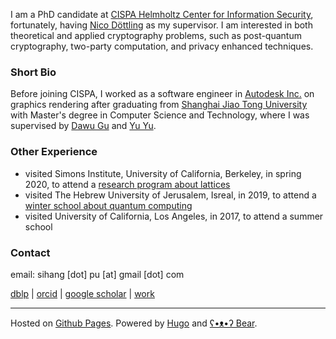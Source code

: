 I am a PhD candidate at [CISPA Helmholtz Center for Information Security](https://cispa.de/), fortunately, having [Nico Döttling](https://sites.google.com/site/nicodoettling/) as my supervisor.
I am interested in both theoretical and applied cryptography problems, such as post-quantum cryptography, two-party computation, and privacy enhanced techniques.


### Short Bio
Before joining CISPA, I worked as a software engineer in [Autodesk Inc.](https://autodesk.com/) on graphics rendering after graduating from [Shanghai Jiao Tong University](https://en.sjtu.edu.cn/) with Master's degree in Computer Science and Technology, where I was supervised by [Dawu Gu](https://www.cs.sjtu.edu.cn/en/PeopleDetail.aspx?id=169) and [Yu Yu](http://yuyu.hk). 


### Other Experience
 - visited Simons Institute, University of California, Berkeley, in spring 2020, to attend a [research program about lattices](https://simons.berkeley.edu/programs/lattices2020)
 - visited The Hebrew University of Jerusalem, Isreal, in 2019, to attend a [winter school about quantum computing](https://iias.huji.ac.il/SchoolCSE4)
 - visited University of California, Los Angeles, in 2017, to attend a summer school

### Contact
email: sihang [dot] pu [at] gmail [dot] com

[dblp](https://dblp.uni-trier.de/pid/195/8301) | [orcid](https://orcid.org/0009-0003-2056-6079) | [google scholar](https://scholar.google.com/citations?user=lZqY8E0AAAAJ&hl=en) | [work](https://cispa.de/en/people/sihang.pu)

---
Hosted on [Github Pages](https://pages.github.com). Powered by [Hugo](https://gohugo.io) and [ʕ•ᴥ•ʔ Bear](https://bearblog.dev).